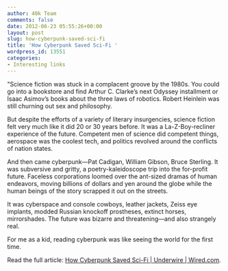 ```yaml
---
author: 40k Team
comments: false
date: 2012-06-23 05:55:26+00:00
layout: post
slug: how-cyberpunk-saved-sci-fi
title: 'How Cyberpunk Saved Sci-Fi '
wordpress_id: 13551
categories:
- Interesting links
---
```


"Science fiction was stuck in a complacent groove by the 1980s. You could go into a bookstore and find Arthur C. Clarke’s next Odyssey installment or Isaac Asimov’s books about the three laws of robotics. Robert Heinlein was still churning out sex and philosophy.

But despite the efforts of a variety of literary insurgencies, science fiction felt very much like it did 20 or 30 years before. It was a La-Z-Boy-recliner experience of the future. Competent men of science did competent things, aerospace was the coolest tech, and politics revolved around the conflicts of nation states.

And then came cyberpunk—Pat Cadigan, William Gibson, Bruce Sterling. It was subversive and gritty, a poetry-kaleidoscope trip into the for-profit future. Faceless corporations loomed over the ant-sized dramas of human endeavors, moving billions of dollars and yen around the globe while the human beings of the story scrapped it out on the streets.

It was cyberspace and console cowboys, leather jackets, Zeiss eye implants, modded Russian knockoff prostheses, extinct horses, mirrorshades. The future was bizarre and threatening—and also strangely real.

For me as a kid, reading cyberpunk was like seeing the world for the first time.

Read the full article: [How Cyberpunk Saved Sci-Fi | Underwire | Wired.com](http://www.wired.com/underwire/2012/06/pl_cyberpunk/).
